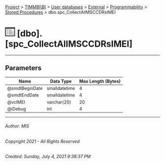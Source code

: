 #### 

[Project](../../../../../index.md) > [TIMMBI\\BI](../../../../index.md) > [User databases](../../../index.md) > [External](../../index.md) > [Programmability](../index.md) > [Stored Procedures](Stored_Procedures.md) > dbo.spc_CollectAllMSCCDRsIMEI

# ![Stored Procedures](../../../../../Images/StoredProcedure32.png) [dbo].[spc_CollectAllMSCCDRsIMEI]

---

## <a name="#parameters"></a>Parameters

| Name | Data Type | Max Length (Bytes) |
|---|---|---|
| @smdtBeginDate | smalldatetime | 4 |
| @smdtEndDate | smalldatetime | 4 |
| @vcIMEI | varchar(20) | 20 |
| @iDebug | int | 4 |


---

###### Author:  MIS

###### Copyright 2021 - All Rights Reserved

###### Created: Sunday, July 4, 2021 9:38:37 PM


